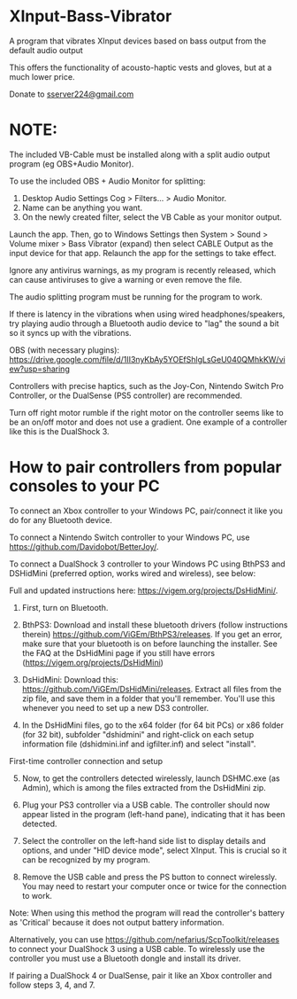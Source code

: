 # XInput-Bass-Vibrator
A program that vibrates XInput devices based on bass output from the default audio output

This offers the functionality of acousto-haptic vests and gloves, but at a much lower price.

Donate to sserver224@gmail.com

# NOTE:
The included VB-Cable must be installed along with a split audio output program (eg OBS+Audio Monitor). 

To use the included OBS + Audio Monitor for splitting:

1. Desktop Audio Settings Cog > Filters... > Audio Monitor.
2. Name can be anything you want.
3. On the newly created filter, select the VB Cable as your monitor output.

Launch the app. Then, go to Windows Settings then System > Sound > Volume mixer > Bass Vibrator (expand) then select CABLE Output as the input device for that app. Relaunch the app for the settings to take effect.

Ignore any antivirus warnings, as my program is recently released, which can cause antiviruses to give a warning or even remove the file.

The audio splitting program must be running for the program to work.

If there is latency in the vibrations when using wired headphones/speakers, try playing audio through a Bluetooth audio device to "lag" the sound a bit so it syncs up with the vibrations.

OBS (with necessary plugins): https://drive.google.com/file/d/1II3nyKbAy5YOEfShlgLsGeU040QMhkKW/view?usp=sharing

Controllers with precise haptics, such as the Joy-Con, Nintendo Switch Pro Controller, or the DualSense (PS5 controller) are recommended.

Turn off right motor rumble if the right motor on the controller seems like to be an on/off motor and does not use a gradient. One example of a controller like this is the DualShock 3.

# How to pair controllers from popular consoles to your PC

To connect an Xbox controller to your Windows PC, pair/connect it like you do for any Bluetooth device.

To connect a Nintendo Switch controller to your Windows PC, use https://github.com/Davidobot/BetterJoy/.

To connect a DualShock 3 controller to your Windows PC using BthPS3 and DSHidMini (preferred option, works wired and wireless), see below:

Full and updated instructions here: https://vigem.org/projects/DsHidMini/. 

1. First, turn on Bluetooth.

2. BthPS3: Download and install these bluetooth drivers (follow instructions therein) https://github.com/ViGEm/BthPS3/releases. If you get an error, make sure that your bluetooth is on before launching the installer. See the FAQ at the DsHidMini page if you still have errors (https://vigem.org/projects/DsHidMini)

3. DsHidMini: Download this: https://github.com/ViGEm/DsHidMini/releases. Extract all files from the zip file, and save them in a folder that you'll remember. You'll use this whenever you need to set up a new DS3 controller.

4. In the DsHidMini files, go to the x64 folder (for 64 bit PCs) or x86 folder (for 32 bit), subfolder "dshidmini" and right-click on each setup information file (dshidmini.inf and igfilter.inf) and select "install".

First-time controller connection and setup

5. Now, to get the controllers detected wirelessly, launch DSHMC.exe (as Admin), which is among the files extracted from the DsHidMini zip.

6. Plug your PS3 controller via a USB cable. The controller should now appear listed in the program (left-hand pane), indicating that it has been detected.

7. Select the controller on the left-hand side list to display details and options, and under "HID device mode", select XInput. This is crucial so it can be recognized by my program.

8. Remove the USB cable and press the PS button to connect wirelessly. You may need to restart your computer once or twice for the connection to work.

Note: When using this method the program will read the controller's battery as 'Critical' because it does not output battery information.

Alternatively, you can use https://github.com/nefarius/ScpToolkit/releases to connect your DualShock 3 using a USB cable. To wirelessly use the controller you must use a Bluetooth dongle and install its driver. 

If pairing a DualShock 4 or DualSense, pair it like an Xbox controller and follow steps 3, 4, and 7.

